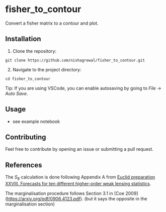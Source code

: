 # fisher_to_contour
Convert a fisher matrix to a contour and plot.


## Installation

1. Clone the repository: 
```
git clone https://github.com/nishagrewal/fisher_to_contour.git
```

2. Navigate to the project directory: 
```
cd fisher_to_contour
```

Tip: If you are using VSCode, you can enable autosaving by going to *File* -> *Auto Save*.


## Usage

- see example notebook


## Contributing

Feel free to contribute by opening an issue or submitting a pull request.


## References

The $S_8$ calculation is done following Appendix A from [Euclid preparation XXVIII. Forecasts for ten different higher-order weak lensing statistics](https://www.aanda.org/articles/aa/full_html/2023/07/aa46017-23/aa46017-23.html#R20).

The marginalisation procedure follows Section 3.1 in [Coe 2009] (https://arxiv.org/pdf/0906.4123.pdf). (but it says the opposite in the marginalisation section)
